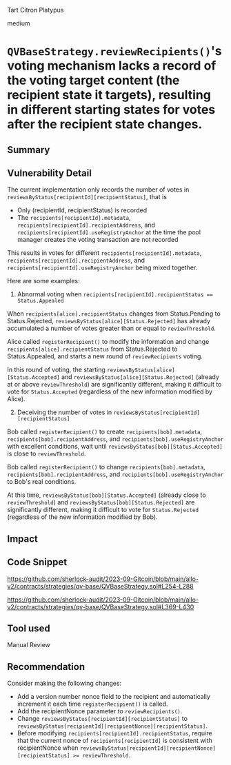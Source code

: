 Tart Citron Platypus

medium

# `QVBaseStrategy.reviewRecipients()`'s voting mechanism lacks a record of the voting target content (the recipient state it targets), resulting in different starting states for votes after the recipient state changes.
## Summary

## Vulnerability Detail

The current implementation only records the number of votes in `reviewsByStatus[recipientId][recipientStatus]`, that is
-   Only (recipientId, recipientStatus) is recorded
-   The `recipients[recipientId].metadata`, `recipients[recipientId].recipientAddress`, and `recipients[recipientId].useRegistryAnchor` at the time the pool manager creates the voting transaction are not recorded

This results in votes for different `recipients[recipientId].metadata`, `recipients[recipientId].recipientAddress`, and `recipients[recipientId].useRegistryAnchor` being mixed together.

Here are some examples:

1. Abnormal voting when `recipients[recipientId].recipientStatus == Status.Appealed`

When `recipients[alice].recipientStatus` changes from Status.Pending to Status.Rejected, `reviewsByStatus[alice][Status.Rejected]` has already accumulated a number of votes greater than or equal to `reviewThreshold`.

Alice called `registerRecipient()` to modify the information and change `recipients[alice].recipientStatus` from Status.Rejected to Status.Appealed, and starts a new round of `reviewRecipients` voting.

In this round of voting, the starting `reviewsByStatus[alice][Status.Accepted]` and `reviewsByStatus[alice][Status.Rejected]` (already at or above `reviewThreshold`) are significantly different, making it difficult to vote for `Status.Accepted` (regardless of the new information modified by Alice).

2. Deceiving the number of votes in `reviewsByStatus[recipientId][recipientStatus]`

Bob called `registerRecipient()` to create `recipients[bob].metadata`, `recipients[bob].recipientAddress`, and `recipients[bob].useRegistryAnchor` with excellent conditions, wait until `reviewsByStatus[bob][Status.Accepted]` is close to `reviewThreshold`.

Bob called `registerRecipient()` to change `recipients[bob].metadata`, `recipients[bob].recipientAddress`, and `recipients[bob].useRegistryAnchor` to Bob's real conditions.

At this time, `reviewsByStatus[bob][Status.Accepted]` (already close to `reviewThreshold`) and `reviewsByStatus[bob][Status.Rejected]` are significantly different, making it difficult to vote for `Status.Rejected` (regardless of the new information modified by Bob).



## Impact

## Code Snippet

https://github.com/sherlock-audit/2023-09-Gitcoin/blob/main/allo-v2/contracts/strategies/qv-base/QVBaseStrategy.sol#L254-L288

https://github.com/sherlock-audit/2023-09-Gitcoin/blob/main/allo-v2/contracts/strategies/qv-base/QVBaseStrategy.sol#L369-L430

## Tool used

Manual Review

## Recommendation

Consider making the following changes:

- Add a version number nonce field to the recipient and automatically increment it each time `registerRecipient()` is called.
- Add the recipientNonce parameter to `reviewRecipients()`.
- Change `reviewsByStatus[recipientId][recipientStatus]` to `reviewsByStatus[recipientId][recipientNonce][recipientStatus]`.
- Before modifying `recipients[recipientId].recipientStatus`, require that the current nonce of `recipients[recipientId]` is consistent with recipientNonce when `reviewsByStatus[recipientId][recipientNonce][recipientStatus] >= reviewThreshold`.